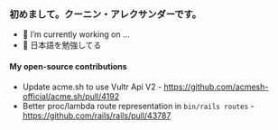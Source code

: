 ### 初めまして。クーニン・アレクサンダーです。

- 🔭 I’m currently working on ...
- 🌱 日本語を勉強してる

#### My open-source contributions

- Update acme.sh to use Vultr Api V2 - https://github.com/acmesh-official/acme.sh/pull/4192 
- Better proc/lambda route representation in `bin/rails routes`  - https://github.com/rails/rails/pull/43787


<!--
**skyksandr/skyksandr** is a ✨ _special_ ✨ repository because its `README.md` (this file) appears on your GitHub profile.

Here are some ideas to get you started:

- 🔭 I’m currently working on ...
- 🌱 I’m currently learning ...
- 👯 I’m looking to collaborate on ...
- 🤔 I’m looking for help with ...
- 💬 Ask me about ...
- 📫 How to reach me: ...
- 😄 Pronouns: ...
- ⚡ Fun fact: ...
-->

